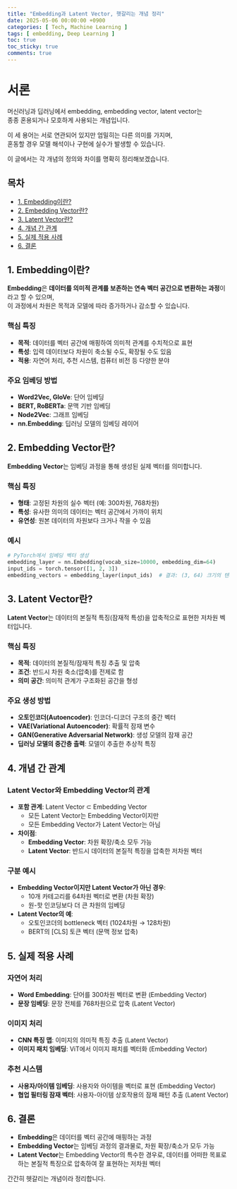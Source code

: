 ```yaml
---
title: "Embedding과 Latent Vector, 헷갈리는 개념 정리"
date: 2025-05-06 00:00:00 +0900
categories: [ Tech, Machine Learning ]
tags: [ embedding, Deep Learning ]
toc: true
toc_sticky: true
comments: true
---
```


# 서론

머신러닝과 딥러닝에서 embedding, embedding vector, latent vector는 <br>
종종 혼용되거나 모호하게 사용되는 개념입니다.

이 세 용어는 서로 연관되어 있지만 엄밀히는 다른 의미를 가지며, <br>
혼동할 경우 모델 해석이나 구현에 실수가 발생할 수 있습니다.

이 글에서는 각 개념의 정의와 차이를 명확히 정리해보겠습니다.

## 목차
- [1. Embedding이란?](#1-embedding이란)
- [2. Embedding Vector란?](#2-embedding-vector란)
- [3. Latent Vector란?](#3-latent-vector란)
- [4. 개념 간 관계](#4-개념-간-관계)
- [5. 실제 적용 사례](#5-실제-적용-사례)
- [6. 결론](#6-결론)

## 1. Embedding이란?

**Embedding**은 **데이터를 의미적 관계를 보존하는 연속 벡터 공간으로 변환하는 과정**이라고 할 수 있으며, <br>
이 과정에서 차원은 목적과 모델에 따라 증가하거나 감소할 수 있습니다.

### 핵심 특징

- **목적**: 데이터를 벡터 공간에 매핑하여 의미적 관계를 수치적으로 표현
- **특성**: 입력 데이터보다 차원이 축소될 수도, 확장될 수도 있음
- **적용**: 자연어 처리, 추천 시스템, 컴퓨터 비전 등 다양한 분야

### 주요 임베딩 방법

- **Word2Vec, GloVe**: 단어 임베딩
- **BERT, RoBERTa**: 문맥 기반 임베딩
- **Node2Vec**: 그래프 임베딩
- **nn.Embedding**: 딥러닝 모델의 임베딩 레이어

## 2. Embedding Vector란?

**Embedding Vector**는 임베딩 과정을 통해 생성된 실제 벡터를 의미합니다.

### 핵심 특징

- **형태**: 고정된 차원의 실수 벡터 (예: 300차원, 768차원)
- **특성**: 유사한 의미의 데이터는 벡터 공간에서 가까이 위치
- **유연성**: 원본 데이터의 차원보다 크거나 작을 수 있음

### 예시

```python
# PyTorch에서 임베딩 벡터 생성
embedding_layer = nn.Embedding(vocab_size=10000, embedding_dim=64)
input_ids = torch.tensor([1, 2, 3])
embedding_vectors = embedding_layer(input_ids)  # 결과: (3, 64) 크기의 텐서
```

## 3. Latent Vector란?

**Latent Vector**는 데이터의 본질적 특징(잠재적 특성)을 압축적으로 표현한 저차원 벡터입니다.

### 핵심 특징

- **목적**: 데이터의 본질적/잠재적 특징 추출 및 압축
- **조건**: 반드시 차원 축소(압축)를 전제로 함
- **의미 공간**: 의미적 관계가 구조화된 공간을 형성

### 주요 생성 방법

- **오토인코더(Autoencoder)**: 인코더-디코더 구조의 중간 벡터
- **VAE(Variational Autoencoder)**: 확률적 잠재 변수
- **GAN(Generative Adversarial Network)**: 생성 모델의 잠재 공간
- **딥러닝 모델의 중간층 출력**: 모델이 추출한 추상적 특징

## 4. 개념 간 관계

### Latent Vector와 Embedding Vector의 관계

- **포함 관계**: Latent Vector ⊂ Embedding Vector
    - 모든 Latent Vector는 Embedding Vector이지만
    - 모든 Embedding Vector가 Latent Vector는 아님
- **차이점**:
    - **Embedding Vector**: 차원 확장/축소 모두 가능
    - **Latent Vector**: 반드시 데이터의 본질적 특징을 압축한 저차원 벡터

### 구분 예시

- **Embedding Vector이지만 Latent Vector가 아닌 경우**:
    - 10개 카테고리를 64차원 벡터로 변환 (차원 확장)
    - 원-핫 인코딩보다 더 큰 차원의 임베딩
- **Latent Vector의 예**:
    - 오토인코더의 bottleneck 벡터 (1024차원 → 128차원)
    - BERT의 [CLS] 토큰 벡터 (문맥 정보 압축)

## 5. 실제 적용 사례

### 자연어 처리

- **Word Embedding**: 단어를 300차원 벡터로 변환 (Embedding Vector)
- **문장 임베딩**: 문장 전체를 768차원으로 압축 (Latent Vector)

### 이미지 처리

- **CNN 특징 맵**: 이미지의 의미적 특징 추출 (Latent Vector)
- **이미지 패치 임베딩**: ViT에서 이미지 패치를 벡터화 (Embedding Vector)

### 추천 시스템

- **사용자/아이템 임베딩**: 사용자와 아이템을 벡터로 표현 (Embedding Vector)
- **협업 필터링 잠재 벡터**: 사용자-아이템 상호작용의 잠재 패턴 추출 (Latent Vector)

## 6. 결론

- **Embedding**은 데이터를 벡터 공간에 매핑하는 과정
- **Embedding Vector**는 임베딩 과정의 결과물로, 차원 확장/축소가 모두 가능
- **Latent Vector**는 Embedding Vector의 특수한 경우로, 데이터를 어떠한 목표로 하는 본질적 특징으로 압축하여 잘 표현하는 저차원 벡터

간간히 헷갈리는 개념이라 정리합니다.

